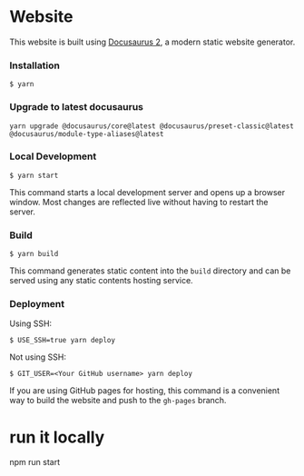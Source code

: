 
# Website

This website is built using [Docusaurus 2](https://docusaurus.io/), a modern static website generator.

### Installation

```
$ yarn
```

### Upgrade to latest docusaurus

```
yarn upgrade @docusaurus/core@latest @docusaurus/preset-classic@latest @docusaurus/module-type-aliases@latest
```

### Local Development

```
$ yarn start
```

This command starts a local development server and opens up a browser window. Most changes are reflected live without having to restart the server.

### Build

```
$ yarn build
```

This command generates static content into the `build` directory and can be served using any static contents hosting service.

### Deployment

Using SSH:

```
$ USE_SSH=true yarn deploy
```

Not using SSH:

```
$ GIT_USER=<Your GitHub username> yarn deploy
```

If you are using GitHub pages for hosting, this command is a convenient way to build the website and push to the `gh-pages` branch.

# run it locally

npm run start
